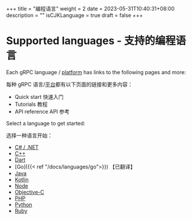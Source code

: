 +++
title = "编程语言"
weight = 2
date = 2023-05-31T10:40:31+08:00
description = ""
isCJKLanguage = true
draft = false
+++

# Supported languages - 支持的编程语言



Each gRPC language / [platform](https://grpc.io/docs/platforms/) has links to the following pages and more:

每种 gRPC 语言/[平台](https://grpc.io/docs/platforms/)都有以下页面的链接和更多内容：

 

- Quick start 快速入门
- Tutorials 教程
- API reference API 参考

Select a language to get started:

选择一种语言开始：

- [C# / .NET](https://grpc.io/docs/languages/csharp/)
- [C++](https://grpc.io/docs/languages/cpp/)
- [Dart](https://grpc.io/docs/languages/dart/)
- [Go]({{< ref "/docs/languages/go">}}) 【已翻译】
- [Java](https://grpc.io/docs/languages/java/)
- [Kotlin](https://grpc.io/docs/languages/kotlin/)
- [Node](https://grpc.io/docs/languages/node/)
- [Objective-C](https://grpc.io/docs/languages/objective-c/)
- [PHP](https://grpc.io/docs/languages/php/)
- [Python](https://grpc.io/docs/languages/python/)
- [Ruby](https://grpc.io/docs/languages/ruby/)